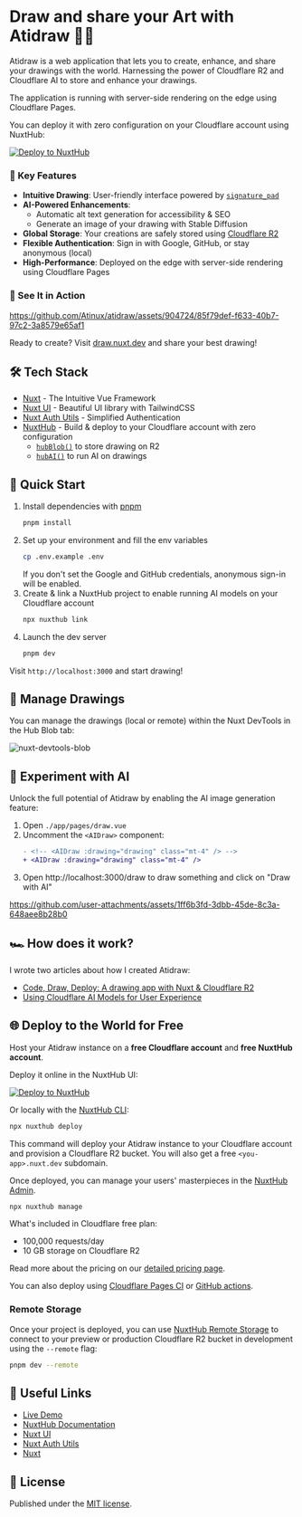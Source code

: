 # Draw and share your Art with Atidraw 🎨✨

Atidraw is a web application that lets you to create, enhance, and share your drawings with the world. Harnessing the power of Cloudflare R2 and Cloudflare AI to store and enhance your drawings. 

The application is running with server-side rendering on the edge using Cloudflare Pages.

You can deploy it with zero configuration on your Cloudflare account using NuxtHub:

[![Deploy to NuxtHub](https://hub.nuxt.com/button.svg)](https://hub.nuxt.com/new?repo=atinux/atidraw)

### 🚀 Key Features

- **Intuitive Drawing**: User-friendly interface powered by [`signature_pad`](https://github.com/szimek/signature_pad)
- **AI-Powered Enhancements**: 
  - Automatic alt text generation for accessibility & SEO
  - Generate an image of your drawing with Stable Diffusion
- **Global Storage**: Your creations are safely stored using [Cloudflare R2](https://www.cloudflare.com/developer-platform/r2/)
- **Flexible Authentication**: Sign in with Google, GitHub, or stay anonymous (local)
- **High-Performance**: Deployed on the edge with server-side rendering using Cloudflare Pages

### 🎥 See It in Action

https://github.com/Atinux/atidraw/assets/904724/85f79def-f633-40b7-97c2-3a8579e65af1

Ready to create? Visit [draw.nuxt.dev](https://draw.nuxt.dev) and share your best drawing!

## 🛠 Tech Stack

- [Nuxt](https://nuxt.com) - The Intuitive Vue Framework
- [Nuxt UI](https://github.com/nuxt/ui) - Beautiful UI library with TailwindCSS
- [Nuxt Auth Utils](https://github.com/Atinux/nuxt-auth-utils) - Simplified Authentication
- [NuxtHub](https://hub.nuxt.com) - Build & deploy to your Cloudflare account with zero configuration
  - [`hubBlob()`](https://hub.nuxt.com/docs/features/blob) to store drawing on R2
  - [`hubAI()`](https://hub.nuxt.com/docs/features/ai) to run AI on drawings

## 🚀 Quick Start

1. Install dependencies with [pnpm](https://pnpm.io)
    ```bash
    pnpm install
    ```
2. Set up your environment and fill the env variables
    ```bash
    cp .env.example .env
    ```
    If you don't set the Google and GitHub credentials, anonymous sign-in will be enabled.
3. Create & link a NuxtHub project to enable running AI models on your Cloudflare account
    ```bash
    npx nuxthub link
    ```
4. Launch the dev server
    ```bash
    pnpm dev
    ```

Visit `http://localhost:3000` and start drawing!

## 📁 Manage Drawings

You can manage the drawings (local or remote) within the Nuxt DevTools in the Hub Blob tab:

![nuxt-devtools-blob](https://github.com/user-attachments/assets/152b0283-637b-41b3-990e-f25a73183c93)

## 🤖 Experiment with AI

Unlock the full potential of Atidraw by enabling the AI image generation feature:

1. Open `./app/pages/draw.vue`
2. Uncomment the `<AIDraw>` component:
   ```diff
   - <!-- <AIDraw :drawing="drawing" class="mt-4" /> -->
   + <AIDraw :drawing="drawing" class="mt-4" />
   ```
3. Open http://localhost:3000/draw to draw something and click on "Draw with AI"

https://github.com/user-attachments/assets/1ff6b3fd-3dbb-45de-8c3a-648aee8b28b0

## 🏎️ How does it work?

I wrote two articles about how I created Atidraw:
- [Code, Draw, Deploy: A drawing app with Nuxt & Cloudflare R2](https://hub.nuxt.com/blog/drawing-app-with-nuxt-and-cloudflare-r2)
- [Using Cloudflare AI Models for User Experience](https://hub.nuxt.com/blog/cloudflare-ai-for-user-experience)

## 🌐 Deploy to the World for Free

Host your Atidraw instance on a **free Cloudflare account** and **free NuxtHub account**.

Deploy it online in the NuxtHub UI:

[![Deploy to NuxtHub](https://hub.nuxt.com/button.svg)](https://hub.nuxt.com/new?repo=atinux/atidraw)

Or locally with the [NuxtHub CLI](https://github.com/nuxt-hub/cli):

```bash
npx nuxthub deploy
```

This command will deploy your Atidraw instance to your Cloudflare account and provision a Cloudflare R2 bucket. You will also get a free `<you-app>.nuxt.dev` subdomain.

Once deployed, you can manage your users' masterpieces in the [NuxtHub Admin](https://admin.hub.nuxt.com).

```bash
npx nuxthub manage
```

What's included in Cloudflare free plan:
- 100,000 requests/day
- 10 GB storage on Cloudflare R2

Read more about the pricing on our [detailed pricing page](https://hub.nuxt.com/pricing).

You can also deploy using [Cloudflare Pages CI](https://hub.nuxt.com/docs/getting-started/deploy#cloudflare-pages-ci) or [GitHub actions](https://hub.nuxt.com/docs/getting-started/deploy#github-action).

### Remote Storage

Once your project is deployed, you can use [NuxtHub Remote Storage](https://hub.nuxt.com/docs/getting-started/remote-storage) to connect to your preview or production Cloudflare R2 bucket in development using the `--remote` flag:

```bash
pnpm dev --remote
```

## 🔗 Useful Links

- [Live Demo](https://draw.nuxt.dev)
- [NuxtHub Documentation](https://hub.nuxt.com)
- [Nuxt UI](https://ui.nuxt.com)
- [Nuxt Auth Utils](https://github.com/atinux/nuxt-auth-utils)
- [Nuxt](https://nuxt.com)

## 📝 License

Published under the [MIT license](./LICENSE).

